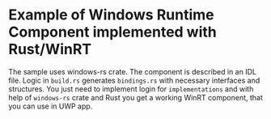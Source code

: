# Example of Windows Runtime Component implemented with Rust/WinRT

The sample uses windows-rs crate. The component is described in an IDL file. Logic in `build.rs` generates `bindings.rs` with necessary interfaces and structures. You just need to implement login for `implementations` and with help of `windows-rs` crate and Rust you get a working WinRT component, that you can use in UWP app.
